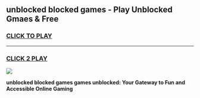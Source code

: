 
## unblocked blocked games - Play Unblocked Gmaes & Free
<h3>
<a href="https://premium.freeplayer.one?title=unblocked_blocked_games&ref=19F">CLICK TO PLAY</a></h3>
<hr>

<h3>
<a href="https://premium.freeplayer.one?title=unblocked_blocked_games&ref=19F">CLICK 2 PLAY</a>
  
</h3>

<a href="https://premium.freeplayer.one?title=unblocked_blocked_games&ref=19F/"><img src="https://clearcache.store/games.png"></a>


**unblocked blocked games games unblocked: Your Gateway to Fun and Accessible Online Gaming**
